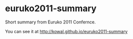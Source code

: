 euruko2011-summary
==================

Short summary from Euruko 2011 Confernce.

You can see it at http://kowal.github.io/euruko2011-summary
